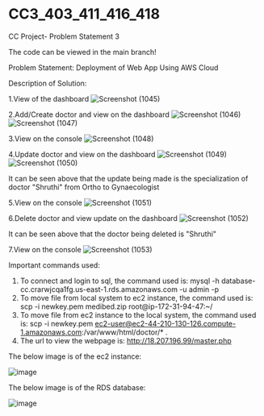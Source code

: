 # CC3_403_411_416_418
CC Project- Problem Statement 3

The code can be viewed in the main branch!

Problem Statement: Deployment of Web App Using AWS Cloud

Description of Solution:

1.View of the dashboard
![Screenshot (1045)](https://user-images.githubusercontent.com/78139587/233398896-2a2e5788-a0cd-4764-8c3b-6b09ba56f90b.png)


2.Add/Create doctor and view on the dashboard
![Screenshot (1046)](https://user-images.githubusercontent.com/78139587/233398988-278e3310-d949-4a8d-a9c2-109ba49a2ad7.png)
![Screenshot (1047)](https://user-images.githubusercontent.com/78139587/233399002-65ad8a92-aa79-4efa-b4a7-8ee2a381eb82.png)


3.View on the console
![Screenshot (1048)](https://user-images.githubusercontent.com/78139587/233399022-070ecaff-64d2-4bbc-90a9-4bc38d0660db.png)

4.Update doctor and view on the dashboard
![Screenshot (1049)](https://user-images.githubusercontent.com/78139587/233399054-bc422935-7543-474f-9345-6c7c5027f824.png)
![Screenshot (1050)](https://user-images.githubusercontent.com/78139587/233399087-48dcfd33-c332-4daf-b182-37ea2b987377.png)

It can be seen above that the update being made is the specialization of doctor "Shruthi" from Ortho to Gynaecologist


5.View on the console
![Screenshot (1051)](https://user-images.githubusercontent.com/78139587/233399114-86645725-98fc-4795-a097-ca014e612015.png)


6.Delete doctor and view update on the dashboard
![Screenshot (1052)](https://user-images.githubusercontent.com/78139587/233399139-3b19d160-c1cc-4dd3-838f-4b278f4f1462.png)

It can be seen above that the doctor being deleted is "Shruthi"


7.View on the console
![Screenshot (1053)](https://user-images.githubusercontent.com/78139587/233399162-93095a98-c238-4d67-8d3d-80caf52509cc.png)



Important commands used:

1. To connect and login to sql, the command used is: mysql -h database-cc.crarwjcqa1fg.us-east-1.rds.amazonaws.com -u admin -p   
2. To move file from local system to ec2 instance, the command used is: scp -i newkey.pem medibed.zip root@ip-172-31-94-47:~/
3. To move file from ec2 instance to the local system, the command used is: scp -i newkey.pem ec2-user@ec2-44-210-130-126.compute-1.amazonaws.com:/var/www/html/doctor/* .
4. The url to view the webpage is: http://18.207.196.99/master.php

The below image is of the ec2 instance:

![image](https://user-images.githubusercontent.com/78139587/233401211-5ed53027-8a3a-4266-8b9e-52dd2e705f10.png)


The below image is of the RDS database:

![image](https://user-images.githubusercontent.com/78139587/233401131-05ade6e2-49cd-472a-840a-a1a04f983f19.png)



